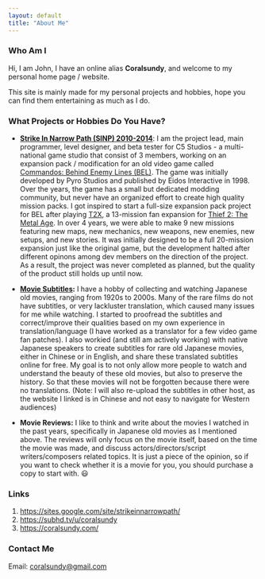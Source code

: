 ```yaml
---
layout: default
title: "About Me"
---
```



### Who Am I
Hi, I am John, I have an online alias **Coralsundy**, and welcome to my personal home page / website.

This site is mainly made for my personal projects and hobbies, hope you can find them entertaining as much as I do.

### What Projects or Hobbies Do You Have?
* **[Strike In Narrow Path (SINP) 2010-2014](https://sites.google.com/site/strikeinnarrowpath/)**: I am the project lead, main programmer, level designer, and beta tester for C5 Studios - a multi-national game studio that consist of 3 members, working on an expansion pack / modification for an old video game called [Commandos: Behind Enemy Lines (BEL)](https://en.wikipedia.org/wiki/Commandos:_Behind_Enemy_Lines). The game was initially developed by Pyro Studios and published by Eidos Interactive in 1998. Over the years, the game has a small but dedicated modding community, but never have an organized effort to create high quality mission packs. I got inspired to start a full-size expansion pack project for BEL after playing [T2X](https://www.thief2x.com/), a 13-mission fan expansion for [Thief 2: The Metal Age](https://en.wikipedia.org/wiki/Thief_II). In over 4 years, we were able to make 9 new missions featuring new maps, new mechanics, new weapons, new enemies, new setups, and new stories. It was initially designed to be a full 20-mission expansion just like the original game, but the development halted after different opinons among dev members on the direction of the project. As a result, the project was never completed as planned, but the quality of the product still holds up until now.

* **[Movie Subtitles](https://subhd.tv/u/coralsundy):** I have a hobby of collecting and watching Japanese old movies, ranging from 1920s to 2000s. Many of the rare films do not have subtitles, or very lackluster translation, which caused many issues for me while watching. I started to proofread the subtitles and correct/improve their qualities based on my own experience in translation/language (I have worked as a translator for a few video game fan patches). I also workied (and still am actively working) with native Japanese speakers to create subtitles for rare old Japanese movies, either in Chinese or in English, and share these translated subtitles online for free. My goal is to not only allow more people to watch and understand the beauty of these old movies, but also to preserve the history. So that these movies will not be forgotten because there were no translations. (Note: I will also re-upload the subtitles in other host, as the website I linked is in Chinese and not easy to navigate for Western audiences)

* **Movie Reviews:** I like to think and write about the movies I watched in the past years, specifically in Japanese old movies as I mentioned above. The reviews will only focus on the movie itself, based on the time the movie was made, and discuss actors/directors/script writers/composers related topics. It is just a piece of the opinion, so if you want to check whether it is a movie for you, you should purchase a copy to start with. :smiley:

### Links
1. <https://sites.google.com/site/strikeinnarrowpath/>
2. <https://subhd.tv/u/coralsundy>
3. <https://coralsundy.com/>

### Contact Me
Email: [coralsundy@gmail.com](mailto:coralsundy@gmail.com)
